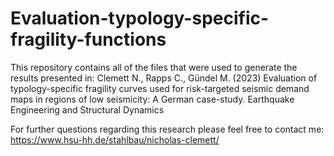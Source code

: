 # Evaluation-typology-specific-fragility-functions
This repository contains all of the files that were used to generate the results presented in:
Clemett N., Rapps C., Gündel M. (2023) Evaluation of typology-specific fragility curves used for risk-targeted seismic demand maps in regions of low seismicity: A German case-study. 
Earthquake Engineering and Structural Dynamics

For further questions regarding this research please feel free to contact me:
https://www.hsu-hh.de/stahlbau/nicholas-clemett/
